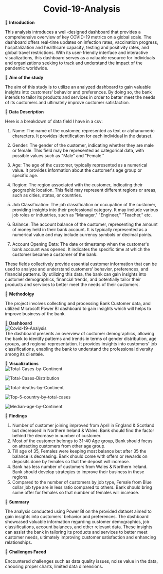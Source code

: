 <h1 align="center" color="#x1F34E;">Covid-19-Analysis</h1>
                                              
🔘 **Introduction**

This analysis introduces a well-designed dashboard that provides a comprehensive overview of key COVID-19 metrics on a global scale. The dashboard offers real-time updates on infection rates, vaccination progress, hospitalization and healthcare capacity, testing and positivity rates, and global travel restrictions. With its user-friendly interface and interactive visualizations, this dashboard serves as a valuable resource for individuals and organizations seeking to track and understand the impact of the pandemic worldwide.

🔘 **Aim of the study**

The aim of this study is to utilize an analyzed dashboard to gain valuable insights into customers' behavior and preferences. By doing so, the bank intends to tailor its products and services in order to better meet the needs of its customers and ultimately improve customer satisfaction.

🔘 **Data Description**

Here is a breakdown of data field I have in a csv:

1. Name: The name of the customer, represented as text or alphanumeric characters. It provides identification for each individual in the dataset.

2. Gender: The gender of the customer, indicating whether they are male or female. This field may be represented as categorical data, with possible values such as "Male" and "Female."

3. Age: The age of the customer, typically represented as a numerical value. It provides information about the customer's age group or specific age.

4. Region: The region associated with the customer, indicating their geographic location. This field may represent different regions or areas, such as cities, states, or countries.

5. Job Classification: The job classification or occupation of the customer, providing insights into their professional category. It may include various job roles or industries, such as "Manager," "Engineer," "Teacher," etc.

6. Balance: The account balance of the customer, representing the amount of money held in their bank account. It is typically represented as a numerical value and may include currency symbols or decimal points.

7. Account Opening Data: The date or timestamp when the customer's bank account was opened. It indicates the specific time at which the customer became a customer of the bank.

These fields collectively provide essential customer information that can be used to analyze and understand customers' behavior, preferences, and financial patterns. By utilizing this data, the bank can gain insights into customer demographics, financial trends, and potentially tailor their products and services to better meet the needs of their customers.

🔘 **Methodolgy**

The project involves collecting and processing Bank Customer data, and utilized Microsoft Power BI dashboard to gain insights which will helps to improve business of the bank.

🔘 **Dashboard**<br>
<img src="https://i.ibb.co/56g5TYJ/Covid-19-Analysis.png" alt="Covid-19-Analysis" border="0"><br>
The dashboard presents an overview of customer demographics, allowing the bank to identify patterns and trends in terms of gender distribution, age groups, and regional representation. It provides insights into customers' job classifications, enabling the bank to understand the professional diversity among its clientele.

🔘 **Visualizations**<br>
<img src="https://i.ibb.co/BtjVVBZ/Total-Cases-by-Continent.png" alt="Total-Cases-by-Continent" border="0">
<p></p>
<img src="https://i.ibb.co/FW3jP1c/Total-Cases-Distribution.png" alt="Total-Cases-Distribution" border="0">
<p></p>
<img src="https://i.ibb.co/2svbHBq/Total-deaths-by-Continent.png" alt="Total-deaths-by-Continent" border="0">
<p></p>
<img src="https://i.ibb.co/MGS36s6/Top-5-country-by-total-cases.png" alt="Top-5-country-by-total-cases" border="0">
<p></p>
<img src="https://i.ibb.co/YdJzVhb/Median-age-by-Continent.png" alt="Median-age-by-Continent" border="0">
<p></p>

🔘 **Findings**

1. Number of customer joining improved from April in England & Scotland but decreased in Northern Ireland & Wales. Bank should find the factor behind the decrease in number of customer.
2. Most of the customer belongs to 31-40 Age group, Bank should focus on attracting customers from other age group.
3. Till age of 35, Females were keeping most balance but after 35 the balance is decreasing. Bank should come with offers or rewards on deposits done by females so that the deposit will increase.
4. Bank has less number of customers from Wales & Northern Ireland. Bank should develop strategies to improve their business in these regions.
5. Compared to the number of customers by job type, Female from Blue collar job type are in less ratio compared to others. Bank should bring some offer for females so that number of females will increase.

🔘 **Summary**

The analysis conducted using Power BI on the provided dataset aimed to gain insights into customers' behavior and preferences. The dashboard showcased valuable information regarding customer demographics, job classifications, account balances, and other relevant data. These insights can assist the bank in tailoring its products and services to better meet customer needs, ultimately improving customer satisfaction and enhancing relationships.

🔘 **Challenges Faced**

Encountered challenges such as data quality issues, noise value in the data, choosing proper charts, limited data dimensions.




